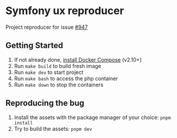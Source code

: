 # Symfony ux reproducer

Project reproducer for issue [#947](https://github.com/zenstruck/foundry/issues/947)

## Getting Started

1. If not already done, [install Docker Compose](https://docs.docker.com/compose/install/) (v2.10+)
2. Run `make build` to build fresh image
3. Run `make dev` to start project
4. Run `make bash` to access the php container
5. Run `make down` to stop the containers

## Reproducing the bug

1. Install the assets with the package manager of your choice: `pnpm install`
2. Try to build the assets: `pnpm dev`
